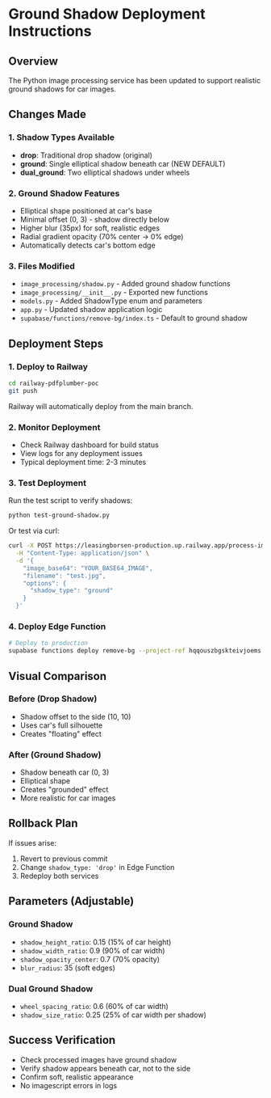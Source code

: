 # Ground Shadow Deployment Instructions

## Overview
The Python image processing service has been updated to support realistic ground shadows for car images.

## Changes Made

### 1. Shadow Types Available
- **drop**: Traditional drop shadow (original)
- **ground**: Single elliptical shadow beneath car (NEW DEFAULT)
- **dual_ground**: Two elliptical shadows under wheels

### 2. Ground Shadow Features
- Elliptical shape positioned at car's base
- Minimal offset (0, 3) - shadow directly below
- Higher blur (35px) for soft, realistic edges
- Radial gradient opacity (70% center → 0% edge)
- Automatically detects car's bottom edge

### 3. Files Modified
- `image_processing/shadow.py` - Added ground shadow functions
- `image_processing/__init__.py` - Exported new functions
- `models.py` - Added ShadowType enum and parameters
- `app.py` - Updated shadow application logic
- `supabase/functions/remove-bg/index.ts` - Default to ground shadow

## Deployment Steps

### 1. Deploy to Railway
```bash
cd railway-pdfplumber-poc
git push
```
Railway will automatically deploy from the main branch.

### 2. Monitor Deployment
- Check Railway dashboard for build status
- View logs for any deployment issues
- Typical deployment time: 2-3 minutes

### 3. Test Deployment
Run the test script to verify shadows:
```bash
python test-ground-shadow.py
```

Or test via curl:
```bash
curl -X POST https://leasingborsen-production.up.railway.app/process-image \
  -H "Content-Type: application/json" \
  -d '{
    "image_base64": "YOUR_BASE64_IMAGE",
    "filename": "test.jpg",
    "options": {
      "shadow_type": "ground"
    }
  }'
```

### 4. Deploy Edge Function
```bash
# Deploy to production
supabase functions deploy remove-bg --project-ref hqqouszbgskteivjoems
```

## Visual Comparison

### Before (Drop Shadow)
- Shadow offset to the side (10, 10)
- Uses car's full silhouette
- Creates "floating" effect

### After (Ground Shadow)
- Shadow beneath car (0, 3)
- Elliptical shape
- Creates "grounded" effect
- More realistic for car images

## Rollback Plan
If issues arise:
1. Revert to previous commit
2. Change `shadow_type: 'drop'` in Edge Function
3. Redeploy both services

## Parameters (Adjustable)

### Ground Shadow
- `shadow_height_ratio`: 0.15 (15% of car height)
- `shadow_width_ratio`: 0.9 (90% of car width)
- `shadow_opacity_center`: 0.7 (70% opacity)
- `blur_radius`: 35 (soft edges)

### Dual Ground Shadow
- `wheel_spacing_ratio`: 0.6 (60% of car width)
- `shadow_size_ratio`: 0.25 (25% of car width per shadow)

## Success Verification
- Check processed images have ground shadow
- Verify shadow appears beneath car, not to the side
- Confirm soft, realistic appearance
- No imagescript errors in logs